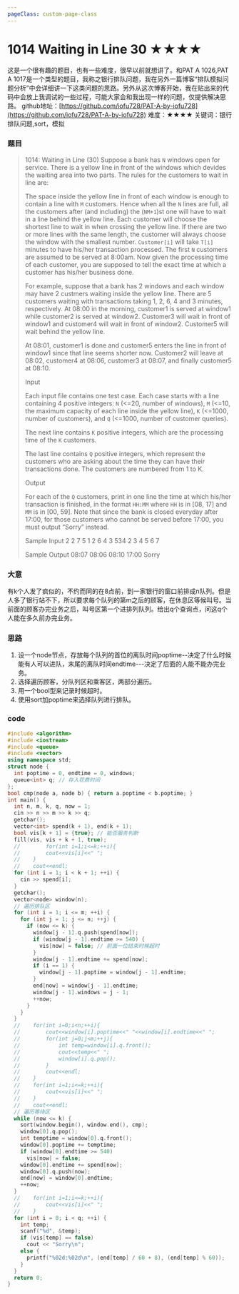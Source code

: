 ```yaml
---
pageClass: custom-page-class
---
```

# 1014 Waiting in Line 30 ★★★★

这是一个很有趣的题目，也有一些难度，很早以前就想讲了。和PAT A 1026,PAT A 1017是一个类型的题目，我称之银行排队问题，我在另外一篇博客“排队模拟问题分析”中会详细讲一下这类问题的思路。另外从这次博客开始，我在贴出来的代码中会放上我调试的一些过程，可能大家会和我出现一样的问题，仅提供解决思路。
github地址：[https://github.com/iofu728/PAT-A-by-iofu728](https://github.com/iofu728/PAT-A-by-iofu728)
难度：★★★★
关键词：银行排队问题,sort，模拟
### 题目

> 1014: Waiting in Line (30)
> Suppose a bank has `N` windows open for service. There is a yellow line in front of the windows which devides the waiting area into two parts. The rules for the customers to wait in line are:
>
> The space inside the yellow line in front of each window is enough to contain a line with `M` customers. Hence when all the `N` lines are full, all the customers after (and including) the (`NM+1`)st one will have to wait in a line behind the yellow line.
> Each customer will choose the shortest line to wait in when crossing the yellow line. If there are two or more lines with the same length, the customer will always choose the window with the smallest number.
> `Customer[i]` will take `T[i]` minutes to have his/her transaction processed.
> The first `N` customers are assumed to be served at 8:00am.
> Now given the processing time of each customer, you are supposed to tell the exact time at which a customer has his/her business done.
>
> For example, suppose that a bank has 2 windows and each window may have 2 custmers waiting inside the yellow line. There are 5 customers waiting with transactions taking 1, 2, 6, 4 and 3 minutes, respectively. At 08:00 in the morning, customer1 is served at window1 while customer2 is served at window2. Customer3 will wait in front of window1 and customer4 will wait in front of window2. Customer5 will wait behind the yellow line.
>
> At 08:01, customer1 is done and customer5 enters the line in front of window1 since that line seems shorter now. Customer2 will leave at 08:02, customer4 at 08:06, customer3 at 08:07, and finally customer5 at 08:10.
>
> Input
>
> Each input file contains one test case. Each case starts with a line containing 4 positive integers: `N` (<=20, number of windows), `M` (<=10, the maximum capacity of each line inside the yellow line), `K` (<=1000, number of customers), and `Q` (<=1000, number of customer queries).
>
> The next line contains `K` positive integers, which are the processing time of the `K` customers.
>
> The last line contains `Q` positive integers, which represent the customers who are asking about the time they can have their transactions done. The customers are numbered from 1 to K.
>
> Output
>
> For each of the `Q` customers, print in one line the time at which his/her transaction is finished, in the format `HH:MM` where `HH` is in [08, 17] and `MM` is in [00, 59]. Note that since the bank is closed everyday after 17:00, for those customers who cannot be served before 17:00, you must output “Sorry” instead.
>
> Sample Input
> 2 2 7 5
> 1 2 6 4 3 534 2
> 3 4 5 6 7
>
> Sample Output
> 08:07
> 08:06
> 08:10
> 17:00
> Sorry


### 大意
有k个人发了疯似的，不约而同的在8点前，到一家银行的窗口前排成n队列。但是人多了银行站不下，所以要求每个队列的第m之后的顾客，在休息区等候叫号。当前面的顾客办完业务之后，叫号区第一个进排列队列。给出q个查询点，问这q个人能在多久前办完业务。
### 思路
1. 设一个node节点，存放每个队列的首位的离队时间poptime--决定了什么时候能有人可以进队，末尾的离队时间endtime---决定了后面的人能不能办完业务。
2. 选择遍历顾客，分队列区和乘客区，两部分遍历。
3. 用一个bool型来记录时候超时。
4. 使用sort加poptime来选择队列进行排队。

### code
```cpp
#include <algorithm>
#include <iostream>
#include <queue>
#include <vector>
using namespace std;
struct node {
  int poptime = 0, endtime = 0, windows;
  queue<int> q; // 存入花费时间
};
bool cmp(node a, node b) { return a.poptime < b.poptime; }
int main() {
  int n, m, k, q, now = 1;
  cin >> n >> m >> k >> q;
  getchar();
  vector<int> spend(k + 1), end(k + 1);
  bool vis[k + 1] = {true}; // 能否服务判断
  fill(vis, vis + k + 1, true);
  //        for(int i=1;i<=k;++i){
  //        cout<<vis[i]<<" ";
  //    }
  //    cout<<endl;
  for (int i = 1; i < k + 1; ++i) {
    cin >> spend[i];
  }
  getchar();
  vector<node> window(n);
  // 遍历排队区
  for (int i = 1; i <= m; ++i) {
    for (int j = 1; j <= n; ++j) {
      if (now <= k) {
        window[j - 1].q.push(spend[now]);
        if (window[j - 1].endtime >= 540) {
          vis[now] = false; // 前面一位结束时候超时
        }
        window[j - 1].endtime += spend[now];
        if (i == 1) {
          window[j - 1].poptime = window[j - 1].endtime;
        }
        end[now] = window[j - 1].endtime;
        window[j - 1].windows = j - 1;
        ++now;
      }
    }
  }
  //    for(int i=0;i<n;++i){
  //        cout<<window[i].poptime<<" "<<window[i].endtime<<" ";
  //        for(int j=0;j<m;++j){
  //            int temp=window[i].q.front();
  //            cout<<temp<<" ";
  //            window[i].q.pop();
  //        }
  //        cout<<endl;
  //    }
  //    for(int i=1;i<=k;++i){
  //        cout<<vis[i]<<" ";
  //    }
  //    cout<<endl;
  // 遍历等待区
  while (now <= k) {
    sort(window.begin(), window.end(), cmp);
    window[0].q.pop();
    int temptime = window[0].q.front();
    window[0].poptime += temptime;
    if (window[0].endtime >= 540)
      vis[now] = false;
    window[0].endtime += spend[now];
    window[0].q.push(now);
    end[now] = window[0].endtime;
    ++now;
  }
  //    for(int i=1;i<=k;++i){
  //        cout<<vis[i]<<" ";
  //    }
  for (int i = 0; i < q; ++i) {
    int temp;
    scanf("%d", &temp);
    if (vis[temp] == false)
      cout << "Sorry\n";
    else {
      printf("%02d:%02d\n", (end[temp] / 60 + 8), (end[temp] % 60));
    }
  }
  return 0;
}

```
